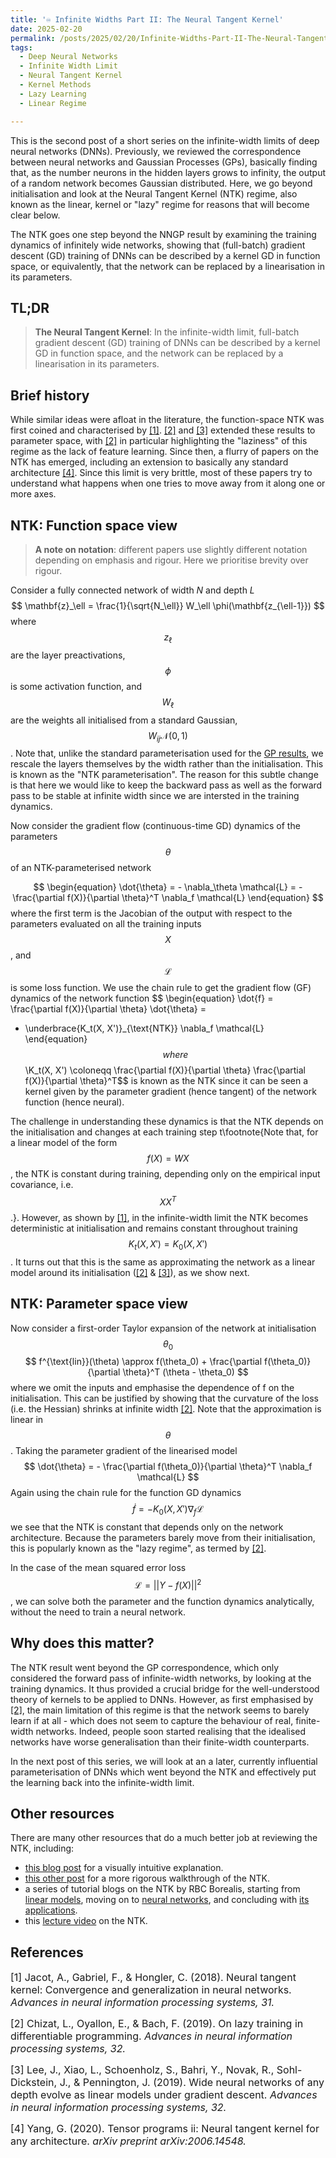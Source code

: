 ```yaml
---
title: '♾️ Infinite Widths Part II: The Neural Tangent Kernel'
date: 2025-02-20
permalink: /posts/2025/02/20/Infinite-Widths-Part-II-The-Neural-Tangent-Kernel/
tags:
  - Deep Neural Networks
  - Infinite Width Limit
  - Neural Tangent Kernel
  - Kernel Methods
  - Lazy Learning
  - Linear Regime

---
```


This is the second post of a short series on the infinite-width limits of deep neural networks (DNNs). Previously, we 
reviewed the correspondence between neural networks and Gaussian Processes (GPs), basically finding that, as the number 
neurons in the hidden layers grows to infinity, the output of a random network becomes Gaussian distributed. Here, we 
go beyond initialisation and look at the Neural Tangent Kernel (NTK) regime, also known as the linear, kernel or "lazy" 
regime for reasons that will become clear below. 

The NTK goes one step beyond the NNGP result by examining the training dynamics of infinitely wide networks, showing 
that (full-batch) gradient descent (GD) training of DNNs can be described by a kernel GD in function space, or 
equivalently, that the network can be replaced by a linearisation in its parameters.

## TL;DR
> **The Neural Tangent Kernel**: In the infinite-width limit, full-batch gradient descent (GD) training of DNNs can be 
> described by a kernel GD in function space, and the network can be replaced by a linearisation in its parameters.

## Brief history
While similar ideas were afloat in the literature, the function-space NTK was first coined and characterised by 
[[1]](#1). [[2]](#2) and [[3]](#3) extended these results to parameter space, with [[2]](#2) in particular highlighting 
the "laziness" of this regime as the lack of feature learning. Since then, a flurry of papers on the NTK has emerged,
including an extension to basically any standard architecture [[4]](#4). Since this limit is very brittle, most of these
papers try to understand what happens when one tries to move away from it along one or more axes.

## NTK: Function space view
> **A note on notation**: different papers use slightly different notation depending on emphasis and rigour. Here we prioritise brevity over rigour.

Consider a fully connected network of width $N$ and depth $L$
$$
\mathbf{z}_\ell = \frac{1}{\sqrt{N_\ell}} W_\ell \phi(\mathbf{z_{\ell-1}})
$$
where $$z_\ell$$ are the layer preactivations, $$\phi$$ is some activation function, and $$W_\ell$$ are the weights all initialised from a standard Gaussian, $$W_{ij} \mathcal{N}(0, 1)$$. Note that, unlike the standard parameterisation used for the [GP results](https://francesco-innocenti.github.io/posts/2024/11/16/Infinite-Widths-Part-I-Neural-Networks-as-Gaussian-Processes/), we rescale the layers themselves by the width rather than the initialisation. This is known as the "NTK parameterisation". The reason for this subtle change is that here we would like to keep the backward pass as well as the forward pass to be stable at infinite width since we are intersted in the training dynamics.

Now consider the gradient flow (continuous-time GD) dynamics of the parameters $$\theta$$ of an NTK-parameterised network
<!-- $$
\dot{\theta} = - \nabla_\theta \mathcal{L} = - \frac{\partial f(X)}{\partial \theta}^T \frac{\partial \mathcal{L}}{\partial f(X)}
$$ -->
$$
\begin{equation}
  \dot{\theta} = - \nabla_\theta \mathcal{L} = - \frac{\partial f(X)}{\partial \theta}^T \nabla_f \mathcal{L}
\end{equation}
$$
where the first term is the Jacobian of the output with respect to the parameters evaluated on all the training inputs $$X$$, and $$\mathcal{L}$$ is some loss function. We use the chain rule to get the gradient flow (GF) dynamics of the network function
$$
\begin{equation}
  \dot{f} = \frac{\partial f(X)}{\partial \theta} \dot{\theta} = 
  - \underbrace{K_t(X, X')}_{\text{NTK}} \nabla_f \mathcal{L}
\end{equation}
$$
where $$\K_t(X, X') \coloneqq \frac{\partial f(X)}{\partial \theta} \frac{\partial f(X)}{\partial \theta}^T$$ is known as the NTK since it can be seen a kernel given by the parameter gradient (hence tangent) of the network function (hence neural).

The challenge in understanding
these dynamics is that the NTK depends on the initialisation and changes at each training step t\footnote{Note that, for a linear model of the form $$f(X) = WX$$, the NTK is constant during training, depending only on the empirical input covariance, i.e. $$XX^T$$.}. However, as shown by [[1]](#1), in the infinite-width limit the NTK becomes deterministic at initialisation and remains constant throughout training 
$$K_t(X, X') = K_0(X, X')$$. It turns out that this is the same as approximating the network as a linear model around its initialisation ([[2]](#2) & [[3]](#3)), as we show next.


## NTK: Parameter space view
Now consider a first-order Taylor expansion of the network at initialisation $$\theta_0$$
$$
f^{\text{lin}}(\theta) \approx f(\theta_0) + \frac{\partial f(\theta_0)}{\partial \theta}^T (\theta - \theta_0)
$$
where we omit the inputs and emphasise the dependence of f on the initialisation. This can be justified by showing that the curvature of the loss (i.e. the Hessian) shrinks at infinite width [[2]](#2). Note that the approximation is linear in $$\theta$$. Taking the parameter gradient of the linearised model
$$
\dot{\theta} = - \frac{\partial f(\theta_0)}{\partial \theta}^T \nabla_f \mathcal{L}
$$
Again using the chain rule for the function GD dynamics
$$
\dot{f} = - K_0(X, X') \nabla_f \mathcal{L}
$$
we see that the NTK is constant that depends only on the network architecture. Because the parameters barely move from their initialisation, this is popularly known as the "lazy regime", as termed by [[2]](#2).

In the case of the mean squared error loss $$\mathcal{L} = ||Y - f(X)||^2$$, we can solve both the parameter and the function dynamics analytically, without the need to train a neural network.

## Why does this matter?
The NTK result went beyond the GP correspondence, which only considered the forward pass of infinite-width networks, by looking at the training dynamics. It thus provided a crucial bridge for the well-understood theory of kernels to be applied to DNNs. However, as first emphasised by [[2]](#2), the main limitation of this regime is that the network seems to barely learn if at all - which does not seem to capture the behaviour of real, finite-width networks. Indeed, people soon started realising that the idealised networks have worse generalisation than their finite-width counterparts.

In the next post of this series, we will look at an a later, currently influential parameterisation of DNNs which went beyond the NTK and effectively put the learning back into the infinite-width limit. 


## Other resources
There are many other resources that do a much better job at reviewing the NTK, including:
* [this blog post](https://www.eigentales.com/NTK/) for a visually intuitive explanation. 
* [this other post](https://lilianweng.github.io/posts/2022-09-08-ntk/) for a more rigorous walkthrough of the NTK.
* a series of tutorial blogs on the NTK by RBC Borealis, starting from [linear models](https://rbcborealis.com/research-blogs/gradient-flow/), moving on to [neural networks](https://rbcborealis.com/research-blogs/the-neural-tangent-kernel/), and concluding with [its applications](https://rbcborealis.com/research-blogs/neural-tangent-kernel-applications/).
* this [lecture video](https://www.youtube.com/watch?v=DObobAnELkU&ab_channel=SoheilFeizi) on the NTK.


## References

<p> <font size="3"> <a id="1">[1]</a> 
Jacot, A., Gabriel, F., & Hongler, C. (2018). Neural tangent kernel: Convergence and generalization in neural networks. 
<i>Advances in neural information processing systems, 31.</i> </font> </p>

<p> <font size="3"> <a id="2">[2]</a> 
Chizat, L., Oyallon, E., & Bach, F. (2019). On lazy training in differentiable programming. <i>Advances in neural 
information processing systems, 32.</i> </font> </p>

<p> <font size="3"> <a id="3">[3]</a> 
Lee, J., Xiao, L., Schoenholz, S., Bahri, Y., Novak, R., Sohl-Dickstein, J., & Pennington, J. (2019). Wide neural 
networks of any depth evolve as linear models under gradient descent. <i>Advances in neural information processing 
systems, 32.</i> </font> </p>

<p> <font size="3"> <a id="4">[4]</a> 
Yang, G. (2020). Tensor programs ii: Neural tangent kernel for any architecture. <i>arXiv preprint 
arXiv:2006.14548.</i> </font> </p>
